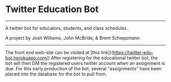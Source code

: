 # Twitter Education Bot
---
A twitter bot for educators, students, and class schedules.

A project by Josh Williams, John McBride, & Brent Scheppmann

---
The front end web-site can be visited at [this link])(https://twitter-edu-bot.herokuapp.com/)
After registering for the educational twitter bot, the bot will then DM the registered users twitter account when an assignment is due. For this early production of the bot, several "assignments" have been placed into the database for the bot to pull from.
